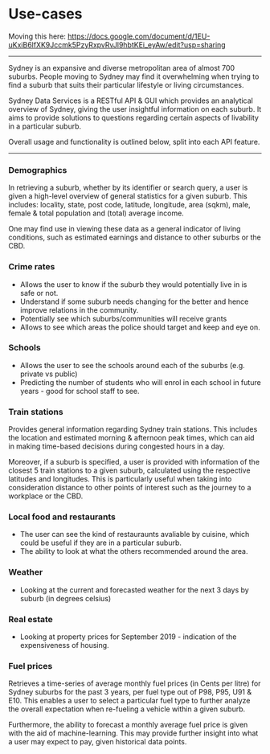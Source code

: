 # Use-cases

Moving this here: https://docs.google.com/document/d/1EU-uKxiB6lfXK9Jccmk5PzyRxpvRvJl9hbtKEi_eyAw/edit?usp=sharing

---

Sydney is an expansive and diverse metropolitan area of almost 700 suburbs. People moving to Sydney may find it overwhelming when trying to find a suburb that suits their particular lifestyle or living circumstances.

Sydney Data Services is a RESTful API & GUI which provides an analytical overview of Sydney, giving the user insightful information on each suburb. It aims to provide solutions to questions regarding certain aspects of livability in a particular suburb.

Overall usage and functionality is outlined below, split into each API feature.

---

### Demographics
In retrieving a suburb, whether by its identifier or search query, a user is given a high-level overview of general statistics for a given suburb. This includes: locality, state, post code, latitude, longitude, area (sqkm), male, female & total population and (total) average income.

One may find use in viewing these data as a general indicator of living conditions, such as estimated earnings and distance to other suburbs or the CBD.

### Crime rates
- Allows the user to know if the suburb they would potentially live in is safe or not.
- Understand if some suburb needs changing for the better and hence improve relations in the community.
- Potentially see which suburbs/communities will receive grants
- Allows to see which areas the police should target and keep and eye on.

### Schools
- Allows the user to see the schools around each of the suburbs (e.g. private vs public)
- Predicting the number of students who will enrol in each school in future years - good for school staff to see.

### Train stations
Provides general information regarding Sydney train stations. This includes the location and estimated morning & afternoon peak times, which can aid in making time-based decisions during congested hours in a day.

Moreover, if a suburb is specified, a user is provided with information of the closest 5 train stations to a given suburb, calculated using the respective latitudes and longitudes. This is particularly useful when taking into consideration distance to other points of interest such as the journey to a workplace or the CBD.

### Local food and restaurants
- The user can see the kind of restauraunts avaliable by cuisine, which could be useful if they are in a particular suburb.
- The ability to look at what the others recommended around the area.

### Weather
- Looking at the current and forecasted weather for the next 3 days by suburb (in degrees celsius)

### Real estate
- Looking at property prices for September 2019 - indication of the expensiveness of housing. 

### Fuel prices
Retrieves a time-series of average monthly fuel prices (in Cents per litre) for Sydney suburbs for the past 3 years, per fuel type out of P98, P95, U91 & E10. This enables a user to select a particular fuel type to further analyze the overall expectation when re-fueling a vehicle within a given suburb.

Furthermore, the ability to forecast a monthly average fuel price is given with the aid of machine-learning. This may provide further insight into what a user may expect to pay, given historical data points.
